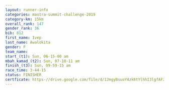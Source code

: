 ```yaml
---
layout: runner-info 
categories: mantra-summit-challenge-2019 
category-km: 15km 
overall_rank: 147
gender_rank: 36
bib: 812
first_name: Ivep
last_name: Awalokita
gender: F
team_name: 
start_(t1): Sun, 06-15-00 am
mbah_kamad_(t2): Sun, 07-18-11 am
finish_(t3): Sun, 09-59-15 am
race_time: 3-44-15
status: FINISHER
certficate: https-//drive.google.com/file/d/1JmgyBsuoY4zk6tYlhhI3lgfAFZuI44sb/view?usp=sharing
---
```

